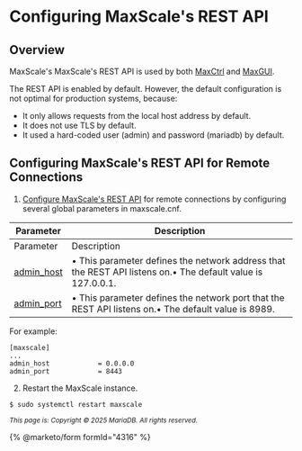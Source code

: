 # Configuring MaxScale's REST API

## Overview

MaxScale's MaxScale's REST API is used by both [MaxCtrl](../administrative-tools-for-mariadb-maxscale-maxctrl/) and [MaxGUI](../maxgui/).

The REST API is enabled by default. However, the default configuration is not optimal for production systems, because:

* It only allows requests from the local host address by default.
* It does not use TLS by default.
* It used a hard-coded user (admin) and password (mariadb) by default.

## Configuring MaxScale's REST API for Remote Connections

1. [Configure MaxScale's REST API](../maxgui/configuring-maxscale-for-maxgui.md) for remote connections by configuring several global parameters in maxscale.cnf.

| Parameter                                                                                                                                                                     | Description                                                                                                 |
| ----------------------------------------------------------------------------------------------------------------------------------------------------------------------------- | ----------------------------------------------------------------------------------------------------------- |
| Parameter                                                                                                                                                                     | Description                                                                                                 |
| [admin\_host](../../maxscale-versions/mariadb-maxscale-23-02/mariadb-maxscale-23-02-getting-started/mariadb-maxscale-2302-mariadb-maxscale-configuration-guide.md#admin_host) | • This parameter defines the network address that the REST API listens on.• The default value is 127.0.0.1. |
| [admin\_port](../../maxscale-versions/mariadb-maxscale-23-02/mariadb-maxscale-23-02-getting-started/mariadb-maxscale-2302-mariadb-maxscale-configuration-guide.md#admin_port) | • This parameter defines the network port that the REST API listens on.• The default value is 8989.         |

For example:

```
[maxscale]
...
admin_host            = 0.0.0.0
admin_port            = 8443
```

2. Restart the MaxScale instance.

```
$ sudo systemctl restart maxscale
```

<sub>_This page is: Copyright © 2025 MariaDB. All rights reserved._</sub>

{% @marketo/form formId="4316" %}

